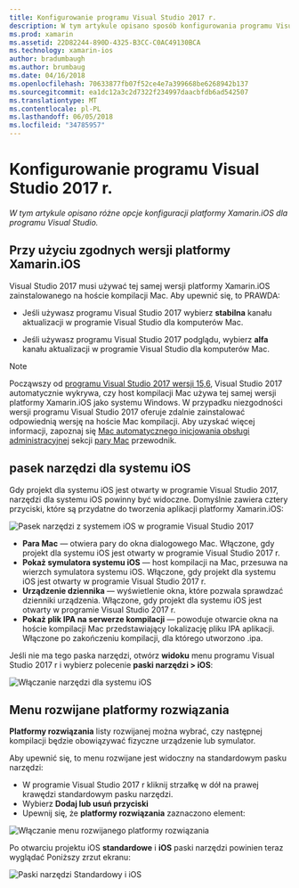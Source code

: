 ```yaml
---
title: Konfigurowanie programu Visual Studio 2017 r.
description: W tym artykule opisano sposób konfigurowania programu Visual Studio 2017 do tworzenia aplikacji platformy Xamarin.iOS. W szczególności zawiera omówienie sposobu konfigurowania zainstalowanej wersji platformy Xamarin.iOS, narzędzi dla systemu iOS i menu rozwijanego platformy rozwiązania.
ms.prod: xamarin
ms.assetid: 22D82244-890D-4325-B3CC-C0AC49130BCA
ms.technology: xamarin-ios
author: bradumbaugh
ms.author: brumbaug
ms.date: 04/16/2018
ms.openlocfilehash: 70633877fb07f52ce4e7a399668be6268942b137
ms.sourcegitcommit: ea1dc12a3c2d7322f234997daacbfdb6ad542507
ms.translationtype: MT
ms.contentlocale: pl-PL
ms.lasthandoff: 06/05/2018
ms.locfileid: "34785957"
---
```

# <a name="configuring-visual-studio-2017"></a>Konfigurowanie programu Visual Studio 2017 r.

_W tym artykule opisano różne opcje konfiguracji platformy Xamarin.iOS dla programu Visual Studio._

## <a name="using-matching-xamarinios-versions"></a>Przy użyciu zgodnych wersji platformy Xamarin.iOS

Visual Studio 2017 musi używać tej samej wersji platformy Xamarin.iOS zainstalowanego na hoście kompilacji Mac. Aby upewnić się, to PRAWDA:

 - Jeśli używasz programu Visual Studio 2017 wybierz **stabilna** kanału aktualizacji w programie Visual Studio dla komputerów Mac.

 - Jeśli używasz programu Visual Studio 2017 podglądu, wybierz **alfa** kanału aktualizacji w programie Visual Studio dla komputerów Mac.

> [!NOTE]
> Począwszy od [programu Visual Studio 2017 wersji 15,6](https://docs.microsoft.com/visualstudio/releasenotes/vs2017-relnotes#automatic-macos-provisioning), Visual Studio 2017 automatycznie wykrywa, czy host kompilacji Mac używa tej samej wersji platformy Xamarin.iOS jako systemu Windows. W przypadku niezgodności wersji programu Visual Studio 2017 oferuje zdalnie zainstalować odpowiednią wersję na hoście Mac kompilacji. Aby uzyskać więcej informacji, zapoznaj się [Mac automatycznego inicjowania obsługi administracyjnej](~/ios/get-started/installation/windows/connecting-to-mac/index.md#automatic-mac-provisioning) sekcji [pary Mac](~/ios/get-started/installation/windows/connecting-to-mac/index.md) przewodnik.

## <a name="ios-toolbar"></a>pasek narzędzi dla systemu iOS

Gdy projekt dla systemu iOS jest otwarty w programie Visual Studio 2017, narzędzi dla systemu iOS powinny być widoczne.  Domyślnie zawiera cztery przyciski, które są przydatne do tworzenia aplikacji platformy Xamarin.iOS:

![Pasek narzędzi z systemem iOS w programie Visual Studio 2017](config-options-images/ios-toolbar.png "narzędzi dla systemu iOS w programie Visual Studio 2017")

- **Para Mac** — otwiera pary do okna dialogowego Mac. Włączone, gdy projekt dla systemu iOS jest otwarty w programie Visual Studio 2017 r.
- **Pokaż symulatora systemu iOS** — host kompilacji na Mac, przesuwa na wierzch symulatora systemu iOS. Włączone, gdy projekt dla systemu iOS jest otwarty w programie Visual Studio 2017 r.
- **Urządzenie dziennika** — wyświetlenie okna, które pozwala sprawdzać dzienniki urządzenia. Włączone, gdy projekt dla systemu iOS jest otwarty w programie Visual Studio 2017 r.
- **Pokaż plik IPA na serwerze kompilacji** — powoduje otwarcie okna na hoście kompilacji Mac przedstawiający lokalizację pliku IPA aplikacji. Włączone po zakończeniu kompilacji, dla którego utworzono .ipa.

Jeśli nie ma tego paska narzędzi, otwórz **widoku** menu programu Visual Studio 2017 r i wybierz polecenie **paski narzędzi > iOS**:

![Włączanie narzędzi dla systemu iOS](config-options-images/ios-toolbar-enable.png "włączenie narzędzi dla systemu iOS")

## <a name="solution-platforms-drop-down-menu"></a>Menu rozwijane platformy rozwiązania

**Platformy rozwiązania** listy rozwijanej można wybrać, czy następnej kompilacji będzie obowiązywać fizyczne urządzenie lub symulator.

Aby upewnić się, to menu rozwijane jest widoczny na standardowym pasku narzędzi:

- W programie Visual Studio 2017 r kliknij strzałkę w dół na prawej krawędzi standardowym pasku narzędzi.
- Wybierz **Dodaj lub usuń przyciski** 
- Upewnij się, że **platformy rozwiązania** zaznaczono element:

![Włączanie menu rozwijanego platformy rozwiązania](config-options-images/solution-platforms-enable.png "włączanie menu rozwijanego platformy rozwiązania")

Po otwarciu projektu iOS **standardowe** i **iOS** paski narzędzi powinien teraz wyglądać Poniższy zrzut ekranu:

![Paski narzędzi Standardowy i iOS](config-options-images/toolbars.png "Standard i iOS paski narzędzi")


